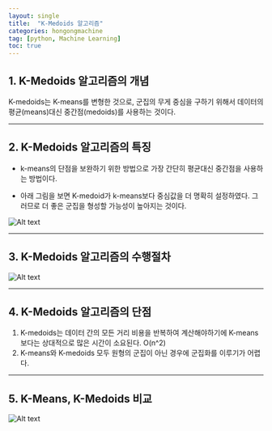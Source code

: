 ```yaml
---
layout: single
title:  "K-Medoids 알고리즘"
categories: hongongmachine
tag: [python, Machine Learning]
toc: true
---
```


## 1. K-Medoids 알고리즘의 개념


K-medoids는 K-means를 변형한 것으로, 군집의 무게 중심을 구하기 위해서 데이터의 평균(means)대신 중간점(medoids)를 사용하는 것이다.


***

## 2. K-Medoids 알고리즘의 특징

 - k-means의 단점을 보완하기 위한 방법으로 가장 간단히 평균대신 중간점을 사용하는 방법이다.
 
 - 아래 그림을 보면 K-medoid가 k-means보다 중심값을 더 명확히 설정하였다. 그러므로 더 좋은 군집을 형성할 가능성이 높아지는 것이다.

![Alt text](https://i.esdrop.com/d/f/uVJApfFjHN/2VgJSo8oaA.jpg)

***

## 3. K-Medoids 알고리즘의 수행절차

![Alt text](https://i.esdrop.com/d/f/uVJApfFjHN/oSH2q3HcXM.jpg)


***

## 4. K-Medoids 알고리즘의 단점

 1. K-medoids는 데이터 간의 모든 거리 비용을 반복하여 계산해야하기에 K-means보다는 상대적으로 많은 시간이 소요된다. O(n^2)
 2.  K-means와 K-medoids 모두 원형의 군집이 아닌 경우에 군집화를 이루기가 어렵다.

***

## 5. K-Means, K-Medoids 비교

![Alt text](https://i.esdrop.com/d/f/uVJApfFjHN/yq3KB6fwyn.png)

